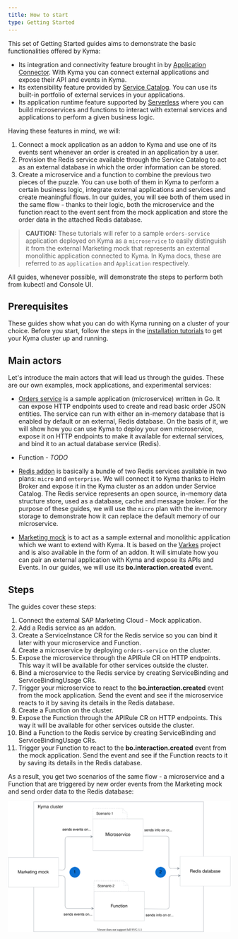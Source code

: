 ```yaml
---
title: How to start
type: Getting Started
---
```


This set of Getting Started guides aims to demonstrate the basic functionalities offered by Kyma:
- Its integration and connectivity feature brought in by [Application Connector](https://kyma-project.io/docs/components/application-connector/). With Kyma you can connect external applications and expose their API and events in Kyma.
- Its extensibility feature provided by [Service Catalog](https://kyma-project.io/docs/components/service-catalog/). You can use its built-in portfolio of external services in your applications.
- Its application runtime feature supported by [Serverless](https://kyma-project.io/docs/components/serverless/) where you can build microservices and functions to interact with external services and applications to perform a given business logic.

Having these features in mind, we will:
1. Connect a mock application as an addon to Kyma and use one of its events sent whenever an order is created in an application by a user.
2. Provision the Redis service available through the Service Catalog to act as an external database in which the order information can be stored.
3. Create a microservice and a function to combine the previous two pieces of the puzzle. You can use both of them in Kyma to perform a certain business logic, integrate external applications and services and create meaningful flows. In our guides, you will see both of them used in the same flow - thanks to their logic, both the microservice and the function react to the event sent from the mock application and store the order data in the attached Redis database.

> **CAUTION:** These tutorials will refer to a sample `orders-service` application deployed on Kyma as a `microservice` to easily distinguish it from the external Marketing mock that represents an external monolithic application connected to Kyma. In Kyma docs, these are referred to as `application` and `Application` respectively.

All guides, whenever possible, will demonstrate the steps to perform both from kubectl and Console UI.

## Prerequisites

These guides show what you can do with Kyma running on a cluster of your choice. Before you start, follow the steps in the [installation tutorials](https://kyma-project.io/docs/#installation-install-kyma-on-a-cluster]) to get your Kyma cluster up and running.

## Main actors

Let's introduce the main actors that will lead us through the guides. These are our own examples, mock applications, and experimental services:

- [Orders service](https://github.com/kazydek/examples/tree/master/orders-service) is a sample application (microservice) written in Go. It can expose HTTP endpoints used to create and read basic order JSON entities. The service can run with either an in-memory database that is enabled by default or an external, Redis database. On the basis of it, we will show how you can use Kyma to deploy your own microservice, expose it on HTTP endpoints to make it available for external services, and bind it to an actual database service (Redis).

- Function - _TODO_

- [Redis addon](https://github.com/kyma-project/addons/tree/master/addons/redis-0.0.3) is basically a bundle of two Redis services available in two plans: `micro` and `enterprise`. We will connect it to Kyma thanks to Helm Broker and expose it in the Kyma cluster as an addon under Service Catalog. The Redis service represents an open source, in-memory data structure store, used as a database, cache and message broker. For the purpose of these guides, we will use the `micro` plan with the in-memory storage to demonstrate how it can replace the default memory of our microservice.

- [Marketing mock](https://github.com/SAP-samples/xf-addons/tree/master/addons/marketing-mock-0.1.0) is to act as a sample external and monolithic application which we want to extend with Kyma. It is based on the [Varkes](https://github.com/kyma-incubator/varkes) project and is also available in the form of an addon. It will simulate how you can pair an external application with Kyma and expose its APIs and Events. In our guides, we will use its **bo.interaction.created** event.

## Steps

The guides cover these steps:

1. Connect the external SAP Marketing Cloud - Mock application.
2. Add a Redis service as an addon.
3. Create a ServiceInstance CR for the Redis service so you can bind it later with your microservice and Function.
4. Create a microservice by deploying `orders-service` on the cluster.
5. Expose the microservice through the APIRule CR on HTTP endpoints. This way it will be available for other services outside the cluster.
6. Bind a microservice to the Redis service by creating ServiceBinding and ServiceBindingUsage CRs.
7. Trigger your microservice to react to the **bo.interaction.created** event from the mock application. Send the event and see if the microservice reacts to it by saving its details in the Redis database.
8. Create a Function on the cluster.
9. Expose the Function through the APIRule CR on HTTP endpoints. This way it will be available for other services outside the cluster.
10. Bind a Function to the Redis service by creating ServiceBinding and ServiceBindingUsage CRs.
11. Trigger your Function to react to the **bo.interaction.created** event from the mock application. Send the event and see if the Function reacts to it by saving its details in the Redis database.

As a result, you get two scenarios of the same flow - a microservice and a Function that are triggered by new order events from the Marketing mock and send order data to the Redis database:

![Order flow](./assets/order-flow.svg)
